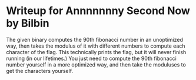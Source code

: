 # Writeup for Annnnnnny Second Now by Bilbin

The given binary computes the 90th fibonacci number in an unoptimized way, then takes the modulus of it with different numbers to compute each character of the flag. This technically prints the flag, but it will never finish running (in our lifetimes.) You just need to compute the 90th fibonacci number yourself in a more optimized way, and then take the moduluses to get the characters yourself.

